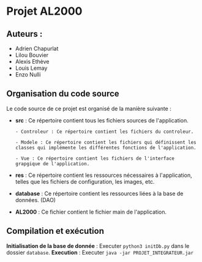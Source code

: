 # Projet AL2000 

## Auteurs :
- Adrien Chapurlat
- Lilou Bouvier
- Alexis Ethève
- Louis Lemay
- Enzo Nulli


## Organisation du code source



Le code source de ce projet est organisé de la manière suivante :

- **src** : Ce répertoire contient tous les fichiers sources de l'application.

      - Controleur : Ce répertoire contient les fichiers du controleur.

      - Modele : Ce répertoire contient les fichiers qui définissent les classes qui implémente les différentes fonctions de l'application.

      - Vue : Ce répertoire contient les fichiers de l'interface grapgique de l'application.
  
- **res** : Ce répertoire contient les ressources nécessaires à l'application, telles que les fichiers de configuration, les images, etc.

- **database** : Ce répertoire contient les ressources liées à la base de données. (DAO)

- **AL2000** : Ce fichier contient le fichier main de l'application.


## Compilation et exécution 
 **Initialisation de la base de donnée** : Executer `python3 initDb.py` dans le dossier `database`.
 **Execution** : Executer `java -jar PROJET_INTEGRATEUR.jar`